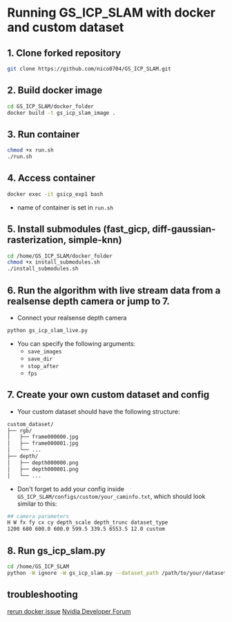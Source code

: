 # Running GS_ICP_SLAM with docker and custom dataset

## 1. Clone forked repository
```bash
git clone https://github.com/nico0704/GS_ICP_SLAM.git
```

## 2. Build docker image
```bash
cd GS_ICP_SLAM/docker_folder
docker build -t gs_icp_slam_image .
```

## 3. Run container
```bash
chmod +x run.sh
./run.sh
```

## 4. Access container
```bash
docker exec -it gsicp_exp1 bash
```
- name of container is set in `run.sh`

## 5. Install submodules (fast_gicp, diff-gaussian-rasterization, simple-knn)
```bash
cd /home/GS_ICP_SLAM/docker_folder
chmod +x install_submodules.sh
./install_submodules.sh    
```

## 6. Run the algorithm with live stream data from a realsense depth camera or jump to 7.
- Connect your realsense depth camera
```bash
python gs_icp_slam_live.py
```
- You can specify the following arguments:
  - `save_images`
  - `save_dir`
  - `stop_after`
  - `fps`

## 7. Create your own custom dataset and config
- Your custom dataset should have the following structure:
```bash
custom_dataset/
├── rgb/
│   ├── frame000000.jpg
│   ├── frame000001.jpg
│   └── ...
├── depth/
│   ├── depth000000.png
│   ├── depth000001.png
│   └── ...
```

- Don't forget to add your config inside `GS_ICP_SLAM/configs/custom/your_caminfo.txt`, which should look similar to this:
``` bash
## camera parameters
H W fx fy cx cy depth_scale depth_trunc dataset_type
1200 680 600.0 600.0 599.5 339.5 6553.5 12.0 custom
```

## 8. Run gs_icp_slam.py
```bash
cd /home/GS_ICP_SLAM
python -W ignore -W gs_icp_slam.py --dataset_path /path/to/your/dataset --config /path/to/your/config/caminfo.txt --rerun_viewer
```


## troubleshooting
[rerun docker issue](https://github.com/rerun-io/rerun/issues/6835)
[Nvidia Developer Forum](https://forums.developer.nvidia.com/t/new-computer-install-gpu-docker-error/266084/6)
